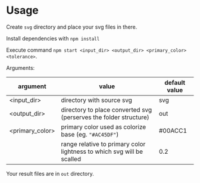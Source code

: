 # Usage

Create `svg` directory and place your svg files in there.

Install dependencies with `npm install`

Execute command `npm start <input_dir> <output_dir> <primary_color> <tolerance>`.

Arguments:

| argument               | value                                                                  | default value      |
|----------------------- | ---------------------------------------------------------------------- | ------------------ |
| <input_dir>            | directory with source svg                                              | svg                |
| <output_dir>           | directory to place converted svg (perserves the folder structure)      | out                |
| <primary_color>        | primary color used as colorize base (eg. `"#AC45DF"`)                  | #00ACC1            |
| <tolerance>            | range relative to primary color lightness to which svg will be scalled | 0.2                |

Your result files are in `out` directory.
